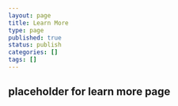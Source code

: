 ```yaml
---
layout: page
title: Learn More
type: page
published: true
status: publish
categories: []
tags: []
---
```


## placeholder for learn more page
